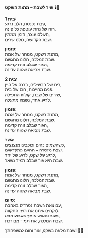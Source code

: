 **שיר לשבת – מתנת השקט** 🕯️🌼  

**בית 1:**  
שבת נכנסת, הלב נרגע,  
רוח של נחת עוטפת כל פינה.  
העולם עוצר, הזמן ממתין,  
שבת הקדושה, כולנו שרים.  

**פזמון:**  
מתנת השקט, מנוחה של אמת,  
שבת המלכה, חלום מתגשם.  
האור שבלב זורח קדימה,  
שבת מביאה שלווה עדינה.  

**בית 2:**  
ריח של תבשילים, ברכה על היין,  
פנים מחייכות, חום של בית.  
שירים של שבת, קולות התפילה,  
לרגע אחד, נשמה מתעלה.  

**פזמון:**  
מתנת השקט, מנוחה של אמת,  
שבת המלכה, חלום מתגשם.  
האור שבלב זורח קדימה,  
שבת מביאה שלווה עדינה.  

**גשר:**  
כשהשמים כהים וכוכבים מנצנצים,  
שבת מזכירה – החיים מתקדשים.  
לרגע של שקט, לרגע של יחד,  
שבת היא אור שבלב תמיד נשאר.  

**פזמון:**  
מתנת השקט, מנוחה של אמת,  
שבת המלכה, חלום מתגשם.  
האור שבלב זורח קדימה,  
שבת מביאה שלווה עדינה.  

**סיום:**  
עם צאת השבת נפרדים באהבה,  
לוקחים איתנו את רגעי התקווה.  
נשוב ונפגוש אותך בשבוע הבא,  
שבת המלכה, את תמיד מבורכת.  

שבת מלאה בשקט, אור וחום למשפחתך! 🌙✨
